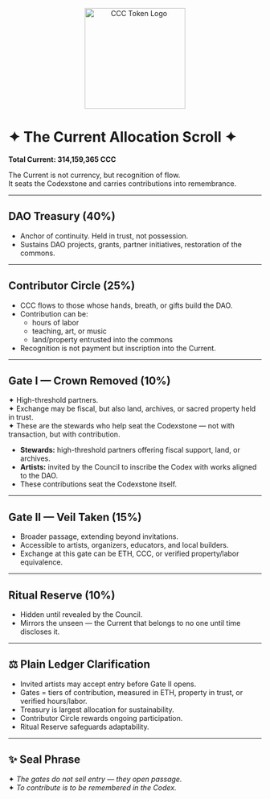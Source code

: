 <p align="center">
  <img src="./assets/CCC-token.PNG" alt="CCC Token Logo" width="200" />
</p>

# ✦ The Current Allocation Scroll ✦  

**Total Current: 314,159,365 CCC**  

The Current is not currency, but recognition of flow.  
It seats the Codexstone and carries contributions into remembrance.  

---

## DAO Treasury (40%)  
- Anchor of continuity. Held in trust, not possession.  
- Sustains DAO projects, grants, partner initiatives, restoration of the commons.  

---

## Contributor Circle (25%)  
- CCC flows to those whose hands, breath, or gifts build the DAO.  
- Contribution can be:  
  - hours of labor  
  - teaching, art, or music  
  - land/property entrusted into the commons  
- Recognition is not payment but inscription into the Current.  

---

## Gate I — Crown Removed (10%)  
✦ High-threshold partners.  
✦ Exchange may be fiscal, but also land, archives, or sacred property held in trust.  
✦ These are the stewards who help seat the Codexstone — not with transaction, but with contribution.  

- **Stewards:** high-threshold partners offering fiscal support, land, or archives.  
- **Artists:** invited by the Council to inscribe the Codex with works aligned to the DAO.  
- These contributions seat the Codexstone itself.  

---

## Gate II — Veil Taken (15%)  
- Broader passage, extending beyond invitations.  
- Accessible to artists, organizers, educators, and local builders.  
- Exchange at this gate can be ETH, CCC, or verified property/labor equivalence.  

---

## Ritual Reserve (10%)  
- Hidden until revealed by the Council.  
- Mirrors the unseen — the Current that belongs to no one until time discloses it.  

---

## ⚖️ Plain Ledger Clarification  
- Invited artists may accept entry before Gate II opens.  
- Gates = tiers of contribution, measured in ETH, property in trust, or verified hours/labor.  
- Treasury is largest allocation for sustainability.  
- Contributor Circle rewards ongoing participation.  
- Ritual Reserve safeguards adaptability.  

---

## ✨ Seal Phrase  

✦ *The gates do not sell entry — they open passage.*  
✦ *To contribute is to be remembered in the Codex.*  
